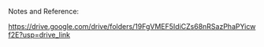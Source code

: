 Notes and Reference: 

https://drive.google.com/drive/folders/19FgVMEF5IdiCZs68nRSazPhaPYicwf2E?usp=drive_link
